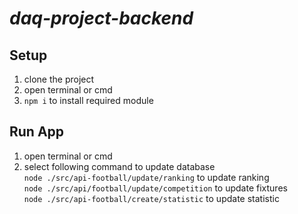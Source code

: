 # **_daq-project-backend_**

## Setup

1. clone the project
2. open terminal or cmd
3. `npm i` to install required module

## Run App

1. open terminal or cmd
2. select following command to update database <br />
   `node ./src/api-football/update/ranking` to update ranking <br />
   `node ./src/api/football/update/competition` to update fixtures <br />
   `node ./src/api-football/create/statistic` to update statistic <br />

